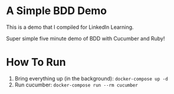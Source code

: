 # A Simple BDD Demo

This is a demo that I compiled for LinkedIn Learning.

Super simple five minute demo of BDD with Cucumber and Ruby!

# How To Run

1. Bring everything up (in the background): `docker-compose up -d`
2. Run cucumber: `docker-compose run --rm cucumber`
